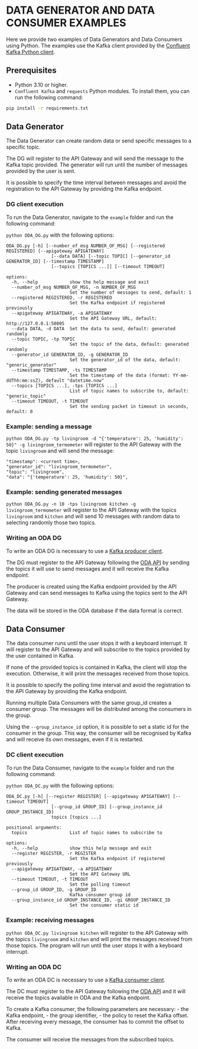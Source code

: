 # DATA GENERATOR AND DATA CONSUMER EXAMPLES

Here we provide two examples of Data Generators and Data Consumers using Python. The examples use the Kafka client provided by the [Confluent Kafka Python client](https://docs.confluent.io/kafka-client/overview.html).

## Prerequisites

* Python 3.10 or higher.
* ```Confluent Kafka``` and ```requests``` Python modules. To install them, you can run the following command:

```bash
pip install -r requirements.txt
```

## Data Generator

The Data Generator can create random data or send specific messages to a specific topic.

The DG will register to the API Gateway and will send the message to the Kafka topic provided. The generator will run until the number of messages provided by the user is sent.

It is possible to specify the time interval between messages and avoid the registration to the API Gateway by providing the Kafka endpoint.

### DG client execution

To run the Data Generator, navigate to the `example` folder and run the following command:

```python ODA_DG.py``` with the following options:

```
ODA_DG.py [-h] [--number_of_msg NUMBER_OF_MSG] [--registered REGISTERED] [--apigateway APIGATEWAY]
                 [--data DATA] [--topic TOPIC] [--generator_id GENERATOR_ID] [--timestamp TIMESTAMP]
                 [--topics [TOPICS ...]] [--timeout TIMEOUT]

options:
  -h, --help            show the help message and exit
  --number_of_msg NUMBER_OF_MSG, -n NUMBER_OF_MSG
                        Set the number of messages to send, default: 1
  --registered REGISTERED, -r REGISTERED
                        Set the Kafka endpoint if registered previously
  --apigateway APIGATEWAY, -a APIGATEWAY
                        Set the API Gateway URL, default: http://127.0.0.1:50005
  --data DATA, -d DATA  Set the data to send, default: generated randomly
  --topic TOPIC, -tp TOPIC
                        Set the topic of the data, default: generated randomly
  --generator_id GENERATOR_ID, -g GENERATOR_ID
                        Set the generator_id of the data, default: "generic_generator"
  --timestamp TIMESTAMP, -ts TIMESTAMP
                        Set the timestamp of the data (format: YY-mm-ddThh:mm:ssZ), default "datetime.now"
  --topics [TOPICS ...], -tps [TOPICS ...]
                        List of topic names to subscribe to, default: "generic_topic"
  --timeout TIMEOUT, -t TIMEOUT
                        Set the sending packet in timeout in seconds, default: 0
```

### Example: sending a message

```python ODA_DG.py -tp livingroom -d "{'temperature': 25, 'humidity': 50}" -g livingroom_termometer```
will register to the API Gateway with the topic `livingroom` and will send the message:

```
"timestamp": <current time>,
"generator_id": "livingroom_termometer",
"topic": "livingroom",
"data": "{'temperature': 25, 'humidity': 50}",
```

### Example: sending generated messages

```python ODA_DG.py -n 10 -tps livingroom kitchen -g livingroom_termometer``` will register to the API Gateway with the topics `livingroom` and `kitchen` and will send 10 messages with random data to selecting randomly those two topics.

### Writing an ODA DG

To write an ODA DG is necessary to use a [Kafka producer client](https://docs.confluent.io/platform/current/clients/index.html).

The DG must register to the API Gateway following the [ODA API](../README.md) by sending the topics it will use to send messages and it will receive the Kafka endpoint.

The producer is created using the Kafka endpoint provided by the API Gateway and can send messages to Kafka using the topics sent to the API Gateway.

The data will be stored in the ODA database if the data format is correct.

## Data Consumer

The data consumer runs until the user stops it with a keyboard interrupt. It will register to the API Gateway and will subscribe to the topics provided by the user contained in Kafka.

If none of the provided topics is contained in Kafka, the client will stop the execution. Otherwise, it will print the messages received from those topics.

It is possible to specify the polling time interval and avoid the registration to the API Gateway by providing the Kafka endpoint.

Running multiple Data Consumers with the same group_id creates a consumer group. The messages will be distributed among the consumers in the group.

Using the `--group_instance_id` option, it is possible to set a static id for the consumer in the group. This way, the consumer will be recognised by Kafka and will receive its own messages, even if it is restarted.

### DC client execution

To run the Data Consumer, navigate to the `example` folder and run the following command:

```python ODA_DC.py``` with the following options:

```
ODA_DC.py [-h] [--register REGISTER] [--apigateway APIGATEWAY] [--timeout TIMEOUT]
                 [--group_id GROUP_ID] [--group_instance_id GROUP_INSTANCE_ID]
                 topics [topics ...]

positional arguments:
  topics                List of topic names to subscribe to

options:
  -h, --help            show this help message and exit
  --register REGISTER, -r REGISTER
                        Set the Kafka endpoint if registered previously
  --apigateway APIGATEWAY, -a APIGATEWAY
                        Set the API Gateway URL
  --timeout TIMEOUT, -t TIMEOUT
                        Set the polling timeout
  --group_id GROUP_ID, -g GROUP_ID
                        Kafka consumer group id
  --group_instance_id GROUP_INSTANCE_ID, -gi GROUP_INSTANCE_ID
                        Set the consumer static id
```

### Example: receiving messages

```python ODA_DC.py livingroom kitchen``` will register to the API Gateway with the topics `livingroom` and `kitchen` and will print the messages received from those topics. The program will run until the user stops it with a keyboard interrupt.

### Writing an ODA DC

To write an ODA DC is necessary to use a [Kafka consumer client](https://docs.confluent.io/platform/current/clients/index.html).

The DC must register to the API Gateway following the [ODA API](../README.md) and it will receive the topics available in ODA and the Kafka endpoint.

To create a Kafka consumer, the following parameters are necessary:
    - the Kafka endpoint,
    - the group identifier,
    - the policy to reset the Kafka offset.
After receiving every message, the consumer has to commit the offset to Kafka.

The consumer will receive the messages from the subscribed topics.
